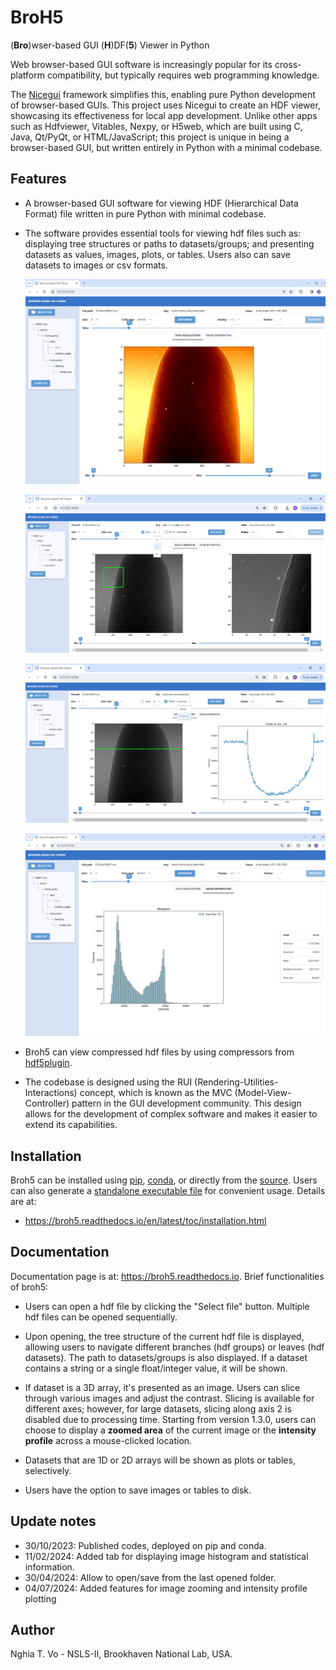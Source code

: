 # BroH5
(**Bro**)wser-based GUI (**H**)DF(**5**) Viewer in Python

Web browser-based GUI software is increasingly popular for its cross-platform 
compatibility, but typically requires web programming knowledge. 

The [Nicegui](https://nicegui.io/) framework simplifies this, enabling pure 
Python development of browser-based GUIs. This project uses Nicegui to create 
an HDF viewer, showcasing its effectiveness for local app development. 
Unlike other apps such as Hdfviewer, Vitables, Nexpy, or H5web, 
which are built using C, Java, Qt/PyQt, or HTML/JavaScript; this project is 
unique in being a browser-based GUI, but written entirely in Python 
with a minimal codebase.

Features
--------

- A browser-based GUI software for viewing HDF (Hierarchical Data Format) file 
  written in pure Python with minimal codebase.
- The software provides essential tools for viewing hdf files such as: 
  displaying tree structures or paths to datasets/groups; and presenting 
  datasets as values, images, plots, or tables. Users also can save datasets 
  to images or csv formats.

  ![Fig_01](https://github.com/algotom/broh5/raw/main/figs/fig_01.png)
  
  ![Fig 04](https://github.com/algotom/broh5/raw/main/figs/fig_04.png)

  ![Fig 05](https://github.com/algotom/broh5/raw/main/figs/fig_05.png)
    
  ![Fig_02](https://github.com/algotom/broh5/raw/main/figs/fig_02.png)

- Broh5 can view compressed hdf files by using compressors from
  [hdf5plugin](https://pypi.org/project/hdf5plugin/).

- The codebase is designed using the RUI (Rendering-Utilities-Interactions) 
  concept, which is known as the MVC (Model-View-Controller) pattern in the 
  GUI development community. This design allows for the development 
  of complex software and makes it easier to extend its capabilities.

Installation
------------

Broh5 can be installed using [pip](https://pypi.org/project/broh5/),
[conda](https://anaconda.org/conda-forge/broh5), or directly from the
[source](https://broh5.readthedocs.io/en/latest/toc/installation.html#installing-from-source). 
Users can also generate a [standalone executable file](https://broh5.readthedocs.io/en/latest/toc/installation.html#generating-a-standalone-executable-file) 
for convenient usage. Details are at:

  - https://broh5.readthedocs.io/en/latest/toc/installation.html

Documentation
-------------

Documentation page is at: https://broh5.readthedocs.io. Brief functionalities of broh5:

  - Users can open a hdf file by clicking the "Select file" button. Multiple hdf 
    files can be opened sequentially.
  - Upon opening, the tree structure of the current hdf file is displayed, allowing 
    users to navigate different branches (hdf groups) or leaves (hdf datasets). 
    The path to datasets/groups is also displayed. If a dataset contains a string 
    or a single float/integer value, it will be shown.
  - If dataset is a 3D array, it's presented as an image. Users can slice 
    through various images and adjust the contrast. Slicing is available for 
    different axes; however, for large datasets, slicing along axis 2 is disabled 
    due to processing time. Starting from version 1.3.0, users can choose to display 
    a **zoomed area** of the current image or the **intensity profile** across a mouse-clicked location.
        
  - Datasets that are 1D or 2D arrays will be shown as plots or tables, selectively.
  - Users have the option to save images or tables to disk.

Update notes
------------
- 30/10/2023: Published codes, deployed on pip and conda.
- 11/02/2024: Added tab for displaying image histogram and statistical information.
- 30/04/2024: Allow to open/save from the last opened folder.
- 04/07/2024: Added features for image zooming and intensity profile plotting
 
Author
------

Nghia T. Vo - NSLS-II, Brookhaven National Lab, USA.